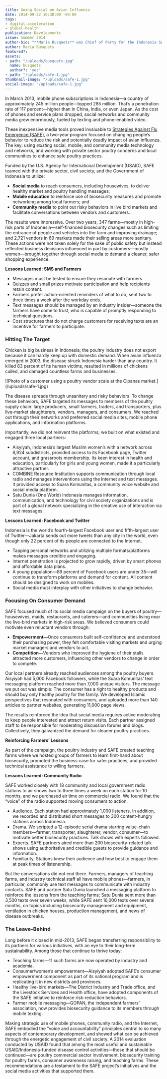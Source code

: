 ```yaml
---
title: Going Social on Avian Influenza
date: 2014-09-22 10:38:00 -04:00
tags:
- digital-acceleration
- global-health
publication: Developments
issue: Summer 2014
author-bio: "**Maria Busquets** was Chief of Party for the Indonesia SAFE Program."
author: Maria Busquets
featured?: 
assets:
- path: "/uploads/busquets.jpg"
  name: busquets
  author?: 'yes'
- path: "/uploads/safe-1.jpg"
thumbnail-image: "/uploads/safe-1.jpg"
social-image: "/uploads/safe-1.jpg"
---
```


<p>In March 2013, mobile phone subscriptions in Indonesia—a country of approximately 245 million people—topped 285 million. That’s a penetration rate of 117 percent—higher than in China, India, or even Japan. As the cost of phones and service plans dropped, social networks and community media grew enormously, fueled by texting and phone-enabled video.</p>



<p>These inexpensive media tools proved invaluable to <a href="http://dai.com/our-work/projects/indonesia%E2%80%94strategies-against-flu-emergence-safe">Strategies Against Flu Emergence (SAFE)</a>, a two-year program focused on changing people’s behavior to reduce the risk and potentially deadly impact of avian influenza. The key: using <em>existing</em> social, mobile, and community media technology and networks, and working with private sector poultry concerns and local communities to enhance safe poultry practices.</p>
<p>Funded by the U.S. Agency for International Development (USAID), SAFE teamed with the private sector, civil society, and the Government of Indonesia to utilize:</p>
<ul>
  <li><strong>Social media</strong> to reach consumers, including housewives, to deliver healthy market and poultry handling messages;</li>
  <li><strong>Mobile education</strong> to reinforce use of biosecurity measures and promote networking among local farmers; and</li>
  <li><strong>Community media</strong> to point out risky behaviors in live bird markets and facilitate conversations between vendors and customers.</li>
</ul>
<p>The results were impressive. Over two years, 347 farms—mostly in high-risk parts of Indonesia—self-financed biosecurity changes such as limiting the entrance of people and vehicles into the farm and improving drainage; and 2,721 vendors in 69 markets made their selling areas more sanitary. These actions were not taken solely for the sake of public safety but instead reflected business decisions influenced in part by customers—mostly women—brought together through social media to demand a cleaner, safer shopping experience.</p>
<aside>
<p><strong>Lessons Learned: SMS and Farmers</strong></p>
<ul>
  <li>Messages must be tested to ensure they resonate with farmers.</li>
  <li>Quizzes and small prizes motivate participation and help recipients retain content.</li>
  <li>Farmers prefer action-oriented reminders of what to do, sent two to three times a week after the workday ends.</li>
  <li>Text messages should be managed by an industry insider—someone the farmers have come to trust, who is capable of promptly responding to technical questions.</li>
  <li>Cost structures that do not charge customers for receiving texts are an incentive for farmers to participate.</li>
</ul>
</aside>
<h3>Hitting The Target</h3>
<p>Chicken is big business in Indonesia; the poultry industry does not export because it can hardly keep up with domestic demand. When avian influenza emerged in 2003, the disease struck Indonesia harder than any country. It killed 83 percent of its human victims, resulted in millions of chickens culled, and damaged countless farms and businesses.</p>
![Photo of a customer using a poultry vendor scale at the Cipanas market.](/uploads/safe-1.jpg) 
<p>The disease spreads through unsanitary and risky behaviors. To change these behaviors, SAFE targeted its messages to members of the poultry supply chain: large producers, small farmers, traders, and transporters, plus live-market slaughterers, vendors, managers, and consumers. We reached out through their networks and preferred social media sites, mobile phone applications, and information platforms.</p>
<p>Importantly, we did not reinvent the platforms; we built on what existed and engaged three local partners:</p>
<ul>
  <li>Aisyiyah, Indonesia’s largest Muslim women’s with a network across 6,924 subdistricts, provided access to its Facebook page, Twitter account, and grassroots membership. Its keen interest in health and education, particularly for girls and young women, made it a particularly attractive partner.</li>
  <li>COMBINE Resource Institution supports communication through local radio and manages interventions using the Internet and text messages. It provided access to Suara Komunitas, a community voice website and social media platform.</li>
  <li>Satu Dunia (One World) Indonesia manages information, communication, and technology for civil society organizations and is part of a global network specializing in the creative use of interaction via text messages.</li>
</ul>
<aside>
<p><strong>Lessons Learned: Facebook and Twitter</strong></p>
<p>Indonesia is the world’s fourth-largest Facebook user and fifth-largest user of Twitter—Jakarta sends out more tweets than any city in the world, even though only 22 percent of its people are connected to the Internet.</p>
<ul>
  <li>Tapping personal networks and utilizing multiple formats/platforms makes messages credible and engaging.</li>
  <li>Internet penetration is projected to grow rapidly, driven by smart phones and affordable data plans.</li>
  <li>A young population—89 percent of Facebook users are under 35—will continue to transform platforms and demand for content. All content should be designed to work on mobiles. </li>
  <li>Social media must interplay with other initiatives to change behavior. </li>
</ul>
</aside>
<h3>Focusing On Consumer Demand</h3>
<p>SAFE focused much of its social media campaign on the buyers of poultry—housewives, maids, restaurants, and caterers—and communities living near the live-bird markets in high-risk areas. We believed consumers could motivate even reluctant vendors through:</p>
<ul>
  <li><strong>Empowerment—</strong>Once consumers built self-confidence and understood their purchasing power, they felt comfortable visiting markets and urging market managers and vendors to act.</li>
  <li><strong>Competition—</strong>Vendors who improved the hygiene of their stalls attracted more customers, influencing other vendors to change in order to compete.</li>
</ul>
<p>Our local partners already reached audiences among the poultry buyers. Aisyiyah had 5,000 Facebook followers, while the Suara Komunitas’ text messaging platform reached more than 7,000 unique visitors. The message we put out was simple: The consumer has a right to healthy products and should buy only healthy poultry for the family. We developed Islamic perspectives that resonated with consumers, and uploaded more than 140 articles to partner websites, generating 11,000 page views.</p>
<p>The results reinforced the idea that social media requires active moderating to keep people interested and attract return visits. Each partner assigned staff to be responsible for moderating discussion forums and blogs. Collectively, they galvanized the demand for cleaner poultry practices.</p>
<p><strong>Reinforcing Farmers’ Lessons</strong></p>
<p>As part of the campaign, the poultry industry and SAFE created teaching farms where we hosted groups of farmers to learn first-hand about biosecurity, promoted the business case for safer practices, and provided technical assistance to willing farmers.</p>
<aside>
<p><strong>Lessons Learned: Community Radio</strong></p>
<p>SAFE worked closely with 18 community and local government radio stations to air shows two to three times a week on each station for 10 months, and we purchased air time on commercial radio. We found that the “voice” of the radio supported moving consumers to action.</p>
<ul>
  <li>Audience. Each station had approximately 1,000 listeners. In addition, we recorded and distributed short messages to 300 content-hungry stations across Indonesia.</li>
  <li>Drama. We scripted a 12-episode serial drama starring value-chain members—farmer, transporter, slaughterer, vendor, consumer—to motivate better biosecurity practices. Talk shows with experts followed.</li>
  <li>Experts. SAFE partners aired more than 200 biosecurity-related talk shows using authoritative and credible guests to provide guidance and information. </li>
  <li>Familiarity. Stations knew their audience and how best to engage them at peak times of listenership.</li>
</ul>
</aside>
<p>But the conversations did not end there. Farmers, managers of teaching farms, and industry technical staff all have mobile phones—farmers, in particular, commonly use text messages to communicate with industry contacts. SAFE and partner Satu Dunia launched a messaging platform to reinforce the lessons from the teaching farms; Satu Dunia sent more than 3,500 texts over seven weeks, while SAFE sent 16,000 texts over several months, on topics including biosecurity management and equipment, ventilation in chicken houses, production management, and news of disease outbreaks.</p>
<h3>The Leave-Behind</h3>
<p>Long before it closed in mid-2013, SAFE began transferring responsibility to its partners for various initiatives, with an eye to their long-term sustainability. Among those that continue to thrive today:</p>
<ul>
  <li>Teaching farms—11 such farms are now operated by industry and academia.</li>
  <li>Consumer/women’s empowerment—Aisyiyah adopted SAFE’s consumer empowerment component as part of its national program and is replicating it in new districts and provinces.</li>
  <li>Healthy live-bird markets—The District Industry and Trade office, and the Livestock Services and Health office, have adopted components of the SAFE initiative to reinforce risk-reduction behaviors.</li>
  <li>Farmer mobile messaging—GOPAN, the independent farmers’ association, now provides biosecurity guidance to its members through mobile texting.</li>
</ul>
<p>Making strategic use of mobile phones, community radio, and the Internet, SAFE embodied the “voice and accountability” principles central to so many aspects of contemporary development, and showed what can be achieved through the energetic engagement of civil society. A 2014 evaluation conducted by USAID found that among the most useful and sustainable USAID/Indonesia-funded disease control activities—those that should be continued—are poultry commercial sector involvement, biosecurity training for poultry farms, consumer awareness raising, and teaching farms. These recommendations are a testament to the SAFE project’s initiatives and the social media activities that supported them.</p>
